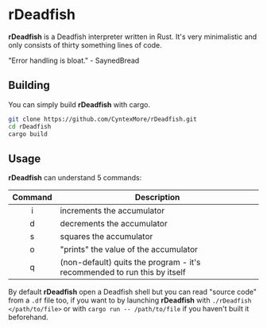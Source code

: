 # rDeadfish

__rDeadfish__ is a Deadfish interpreter written in Rust. It's very minimalistic and only consists of thirty something lines of code.

"Error handling is bloat." - SaynedBread

## Building

You can simply build __rDeadfish__ with cargo.

```sh
git clone https://github.com/CyntexMore/rDeadfish.git
cd rDeadfish
cargo build
```

## Usage

__rDeadfish__ can understand 5 commands:

| Command | Description                                                              |
|:-------:|--------------------------------------------------------------------------|
| i       | increments the accumulator                                               |
| d       | decrements the accumulator                                               |
| s       | squares the accumulator                                                  |
| o       | "prints" the value of the accumulator                                    |
| q       | (non-default) quits the program - it's recommended to run this by itself |

By default __rDeadfish__ open a Deadfish shell but you can read "source code" from a `.df` file too, if you want to by launching __rDeadfish__ with `./rDeadfish </path/to/file>` or with `cargo run -- /path/to/file` if you haven't built it beforehand.
